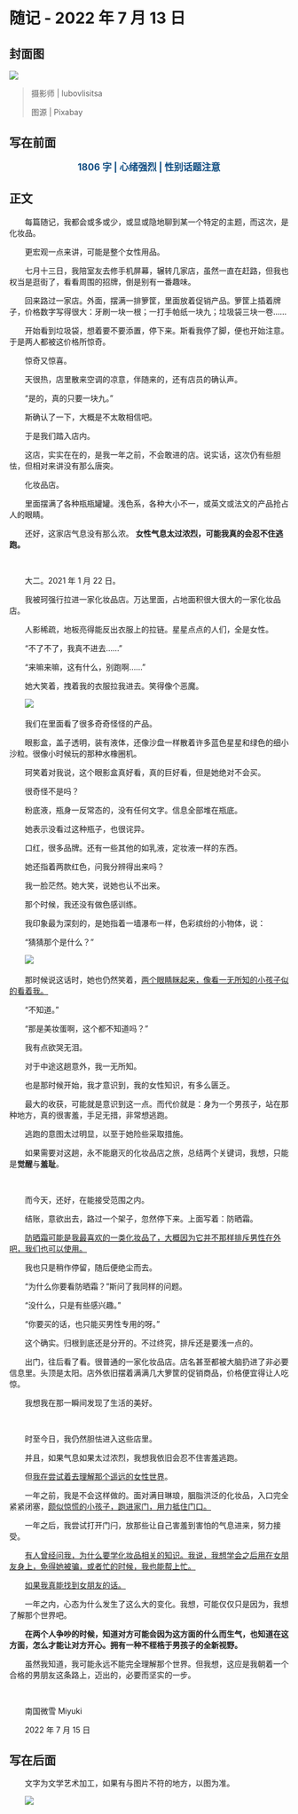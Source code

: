 # 随记 - 2022 年 7 月 13 日

## 封面图

![](https://raw.githubusercontent.com/TinySnow/GithubImageHosting/main/blog/articles/essays/lipstick-4743984_1920.jpg)

> 摄影师 | lubovlisitsa
>
> 图源 | Pixabay

## 写在前面

<p style="color:#0f4c81; text-align:center; font-weight:bold; font-size:larger;">1806 字 | 心绪强烈 | 性别话题注意</p>

## 正文

　　每篇随记，我都会或多或少，或显或隐地聊到某一个特定的主题，而这次，是化妆品。

　　更宏观一点来讲，可能是整个女性用品。

　　七月十三日，我陪室友去修手机屏幕，辗转几家店，虽然一直在赶路，但我也权当是逛街了，看看周围的招牌，倒是别有一番趣味。

　　回来路过一家店。外面，摆满一排箩筐，里面放着促销产品。箩筐上插着牌子，价格数字写得很大：牙刷一块一根；一打手帕纸一块九；垃圾袋三块一卷……

　　开始看到垃圾袋，想着要不要添置，停下来。斯看我停了脚，便也开始注意。于是两人都被这价格所惊奇。

　　惊奇又惊喜。

　　天很热，店里散来空调的凉意，伴随来的，还有店员的确认声。

　　“是的，真的只要一块九。”

　　斯确认了一下，大概是不太敢相信吧。

　　于是我们踏入店内。

　　这店，实实在在的，是我一年之前，不会敢进的店。说实话，这次仍有些胆怯，但相对来讲没有那么唐突。

　　化妆品店。

　　里面摆满了各种瓶瓶罐罐。浅色系，各种大小不一，或英文或法文的产品抢占人的眼睛。

　　还好，这家店气息没有那么浓。 **女性气息太过浓烈，可能我真的会忍不住逃跑。**

<br>

　　大二。2021 年 1 月 22 日。

　　我被珂强行拉进一家化妆品店。万达里面，占地面积很大很大的一家化妆品店。

　　人影稀疏，地板亮得能反出衣服上的拉链。星星点点的人们，全是女性。

　　“不了不了，我真不进去……”

　　“来嘛来嘛，这有什么，别跑啊……”

　　她大笑着，拽着我的衣服拉我进去。笑得像个恶魔。

　　![](https://raw.githubusercontent.com/TinySnow/GithubImageHosting/main/blog/articles/essays/makeup-store.jpg)

　　我们在里面看了很多奇奇怪怪的产品。

　　眼影盒，盖子透明，装有液体，还像沙盘一样散着许多蓝色星星和绿色的细小沙粒。很像小时候玩的那种水橡圈机。

　　珂笑着对我说，这个眼影盒真好看，真的巨好看，但是她绝对不会买。

　　很奇怪不是吗？

　　粉底液，瓶身一反常态的，没有任何文字。信息全部堆在瓶底。

　　她表示没看过这种瓶子，也很诧异。

　　口红，很多品牌。还有一些其他的如乳液，定妆液一样的东西。

　　她还指着两款红色，问我分辨得出来吗？

　　我一脸茫然。她大笑，说她也认不出来。

　　那个时候，我还没有做色感训练。

　　我印象最为深刻的，是她指着一墙瀑布一样，色彩缤纷的小物体，说：

　　“猜猜那个是什么？”

　　![](https://raw.githubusercontent.com/TinySnow/GithubImageHosting/main/blog/articles/essays/colorful-makeup-eggs.jpg)

　　那时候说这话时，她也仍然笑着，<u>两个眼睛眯起来，像看一无所知的小孩子似的看着我。</u>

　　“不知道。”

　　“那是美妆蛋啊，这个都不知道吗？”

　　我有点欲哭无泪。

　　对于中途这趟意外，我一无所知。

　　也是那时候开始，我才意识到，我的女性知识，有多么匮乏。

　　最大的收获，可能就是意识到这一点。而代价就是：身为一个男孩子，站在那种地方，真的很害羞，手足无措，非常想逃跑。

　　逃跑的意图太过明显，以至于她险些采取措施。

　　如果需要对这趟，永不能磨灭的化妆品店之旅，总结两个关键词，我想，只能是**觉醒**与**羞耻**。

<br>

　　而今天，还好，在能接受范围之内。

　　结账，意欲出去，路过一个架子，忽然停下来。上面写着：防晒霜。

　　<u>防晒霜可能是我最喜欢的一类化妆品了，大概因为它并不那样排斥男性在外吧，我们也可以使用。</u>

　　我也只是稍作停留，随后便绝尘而去。

　　“为什么你要看防晒霜？”斯问了我同样的问题。

　　“没什么，只是有些感兴趣。”

　　“你要买的话，也只能买男性专用的呀。”

　　这个确实。归根到底还是分开的。不过终究，排斥还是要浅一点的。

　　出门，往后看了看。很普通的一家化妆品店。店名甚至都被大脑扔进了非必要信息里。头顶是太阳。店外依旧摆着满满几大箩筐的促销商品，价格便宜得让人吃惊。

　　我想我在那一瞬间发现了生活的美好。

<br>

　　时至今日，我仍然胆怯进入这些店里。

　　并且，如果气息如果太过浓烈，我想我依旧会忍不住害羞逃跑。

　　但<u>我在尝试着去理解那个遥远的女性世界</u>。

　　一年之前，我是不会这样做的。面对满目琳琅，胭脂洪泛的化妆品，入口完全紧紧闭塞，<u>颇似惊慌的小孩子，跑进家门，用力抵住门口。</u>

　　一年之后，我尝试打开门闩，放那些让自己害羞到害怕的气息进来，努力接受。

　　<u>有人曾经问我，为什么要学化妆品相关的知识。我说，我想学会之后用在女朋友身上，免得她被骗，或者忙的时候，我也能帮上忙。</u>

　　<u>如果我真能找到女朋友的话。</u>

　　一年之内，心态为什么发生了这么大的变化。我想，可能仅仅只是因为，我想了解那个世界吧。

　　**在两个人争吵的时候，知道对方可能会因为这方面的什么而生气，也知道在这方面，怎么才能让对方开心。拥有一种不桎梏于男孩子的全新视野。**

　　虽然我知道，我可能永远不能完全理解那个世界。但我想，这应是我朝着一个合格的男朋友这条路上，迈出的，必要而坚实的一步。

<br>

　　南国微雪 Miyuki

　　2022 年 7 月 15 日

## 写在后面

　　文字为文学艺术加工，如果有与图片不符的地方，以图为准。

　　![](https://raw.githubusercontent.com/TinySnow/GithubImageHosting/main/blog/articles/essays/makeup-products.jpg)